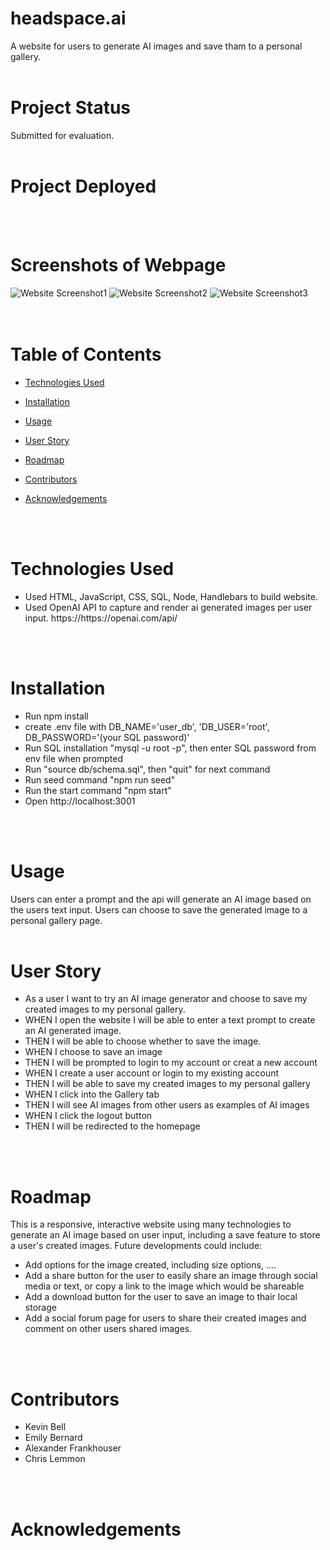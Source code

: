 # headspace.ai  
A website for users to generate AI images and save tham to a personal gallery.
<br>
<br>
# Project Status
Submitted for evaluation.
<br>
<br>
# Project Deployed
<br>
<br>

# Screenshots of Webpage
<img src="" alt="Website Screenshot1">
<img src="" alt="Website Screenshot2">
<img src="" alt="Website Screenshot3">
<br>
<br>
<br>

# Table of Contents

  * [Technologies Used](#technologies-used)

  * [Installation](#installation)

  * [Usage](#usage)
  
  * [User Story](#user-story)
  
  * [Roadmap](#roadmap)
  
  * [Contributors](#contributors)

  * [Acknowledgements](#acknowledgements)
<br>
<br>

# Technologies Used
<ul>
<li>Used HTML, JavaScript, CSS, SQL, Node, Handlebars to build website.
<li>Used OpenAI API to capture and render ai generated images per user input. https://https://openai.com/api/ 
</ul>
<br>
<br>

# Installation
<ul>
<li>Run npm install
<li>create .env file with DB_NAME='user_db', 'DB_USER='root', DB_PASSWORD='(your SQL password)'
<li>Run SQL installation "mysql -u root -p", then enter SQL password from env file when prompted
<li>Run "source db/schema.sql", then "quit" for next command
<li>Run seed command "npm run seed"
<li>Run the start command "npm start"
<li>Open http://localhost:3001
</ul>
<br>
<br>

# Usage
Users can enter a prompt and the api will generate an AI image based on the users text input.
Users can choose to save the generated image to a personal gallery page.
<br>
<br>

# User Story
<ul>
<li>As a user I want to try an AI image generator and choose to save my created images to my personal gallery.
<li>WHEN I open the website I will be able to enter a text prompt to create an AI generated image.
<li>THEN I will be able to choose whether to save the image.
<li>WHEN I choose to save an image
<li>THEN I will be prompted to login to my account or creat a new account
<li>WHEN I create a user account or login to my existing account
<li>THEN I will be able to save my created images to my personal gallery
<li>WHEN I click into the Gallery tab 
<li>THEN I will see AI images from other users as examples of AI images
<li>WHEN I click the logout button 
<li>THEN I will be redirected to the homepage
</ul>
<br>
<br>

# Roadmap
This is a responsive, interactive website using many technologies to generate an AI image based on user input, including a save feature to store a user's created images. Future developments could include:
<ul>
<li>Add options for the image created, including size options, ....
<li>Add a share button for the user to easily share an image through social media or text, or copy a link to the image which would be shareable
<li>Add a download button for the user to save an image to thair local storage
<li>Add a social forum page for users to share their created images and comment on other users shared images.
</ul>
<br>
<br>

# Contributors
<ul>
<li>Kevin Bell
<li>Emily Bernard
<li>Alexander Frankhouser
<li>Chris Lemmon
</ul>
<br>
<br>

# Acknowledgements